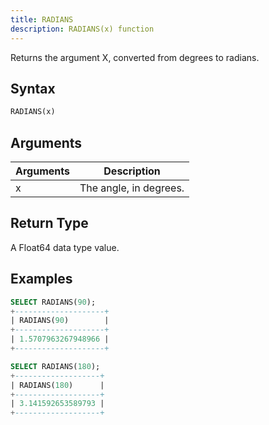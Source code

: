 ```yaml
---
title: RADIANS
description: RADIANS(x) function
---
```


Returns the argument X, converted from degrees to radians.

## Syntax

```sql
RADIANS(x)
```

## Arguments

| Arguments | Description            |
| --------- | ---------------------- |
| x         | The angle, in degrees. |

## Return Type

A Float64 data type value.

## Examples

```sql
SELECT RADIANS(90);
+--------------------+
| RADIANS(90)        |
+--------------------+
| 1.5707963267948966 |
+--------------------+

SELECT RADIANS(180);
+-------------------+
| RADIANS(180)      |
+-------------------+
| 3.141592653589793 |
+-------------------+
```
